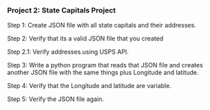 ### Project 2: State Capitals Project

Step 1: Create JSON file with all state capitals and their addresses.

Step 2: Verify that its a valid JSON file  that you created

Step 2.1: Verify addresses.using USPS API.

Step 3: Write a python program that reads that JSON file and creates another JSON file with the same things plus Longitude and latitude.

Step 4: Verify that the Longitude and latitude are variable.

Step 5: Verify the JSON file again.
